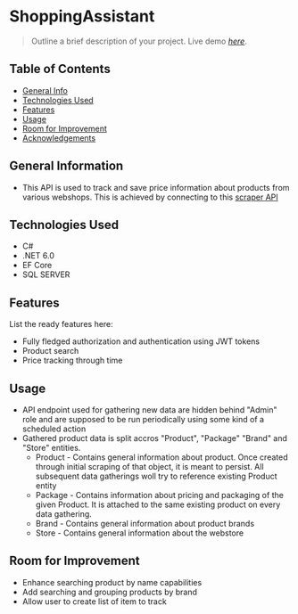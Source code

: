 # ShoppingAssistant
> Outline a brief description of your project.
> Live demo [_here_](https://www.example.com). <!-- If you have the project hosted somewhere, include the link here. -->

## Table of Contents
* [General Info](#general-information)
* [Technologies Used](#technologies-used)
* [Features](#features)
* [Usage](#usage)
* [Room for Improvement](#room-for-improvement)
* [Acknowledgements](#acknowledgements)
<!-- * [License](#license) -->


## General Information
- This API is used to track and save price information about products from various webshops. This is achieved by connecting to this [scraper API](https://github.com/GiancarloDoriaBedek/webshop_scraper_api)

## Technologies Used
- C#
- .NET 6.0
- EF Core
- SQL SERVER

## Features
List the ready features here:
- Fully fledged authorization and authentication using JWT tokens
- Product search
- Price tracking through time

## Usage
- API endpoint used for gathering new data are hidden behind "Admin" role and are supposed to be run periodically using some kind of a scheduled action
- Gathered product data is split accros "Product", "Package" "Brand" and "Store" entities.
    - Product - Contains general information about product. Once created through initial scraping of that object, it is meant to persist. All subsequent data gatherings woll try to reference existing Product entity
    - Package - Contains information about pricing and packaging of the given Product. It is attached to the same existing product on every data gathering.
    - Brand - Contains general information about product brands
    - Store - Contains general information about the webstore

## Room for Improvement
- Enhance searching product by name capabilities
- Add searching and grouping products by brand
- Allow user to create list of item to track
